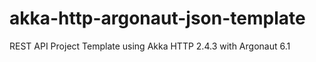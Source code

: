 # akka-http-argonaut-json-template

REST API Project Template using Akka HTTP 2.4.3 with Argonaut 6.1
